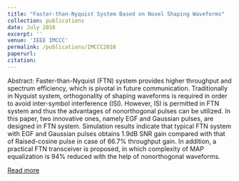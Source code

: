 ```yaml
---
title: "Faster-than-Nyquist System Based on Novel Shaping Waveforms"
collection: publications
date: July 2016
excerpt: ''
venue: 'IEEE IMCCC'
permalink: /publications/IMCCC2016
paperurl: 
citation:
---
```

Abstract: Faster-than-Nyquist (FTN) system provides higher throughput and spectrum efficiency, which is pivotal in future communication. Traditionally in Nyquist system, orthogonality of shaping waveforms is required in order to avoid inter-symbol interference (ISI). However, ISI is permitted in FTN system and thus the advantages of nonorthogonal pulses can be utilized. In this paper, two innovative ones, namely EGF and Gaussian pulses, are designed in FTN system. Simulation results indicate that typical FTN system with EGF and Gaussian pulses obtains 1.9dB SNR gain compared with that of Raised-cosine pulse in case of 66.7% throughput gain. In addition, a practical FTN transceiver is proposed, in which complexity of MAP equalization is 94% reduced with the help of nonorthogonal waveforms.

[Read more](https://ieeexplore.ieee.org/document/7774821)
